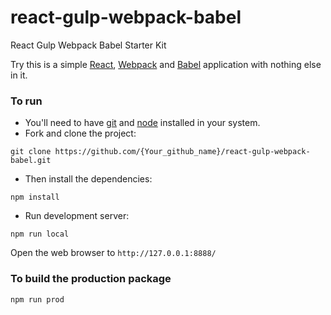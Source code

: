 # react-gulp-webpack-babel
React Gulp Webpack Babel Starter Kit

Try this is a simple [React](https://facebook.github.io/react/), [Webpack](http://webpack.github.io/) and [Babel](https://babeljs.io/) application with nothing else in it.

### To run

* You'll need to have [git](https://git-scm.com/) and [node](https://nodejs.org/en/) installed in your system.
* Fork and clone the project:

```
git clone https://github.com/{Your_github_name}/react-gulp-webpack-babel.git
```

* Then install the dependencies:

```
npm install
```

* Run development server:

```
npm run local
```

Open the web browser to `http://127.0.0.1:8888/`

### To build the production package

```
npm run prod
```
